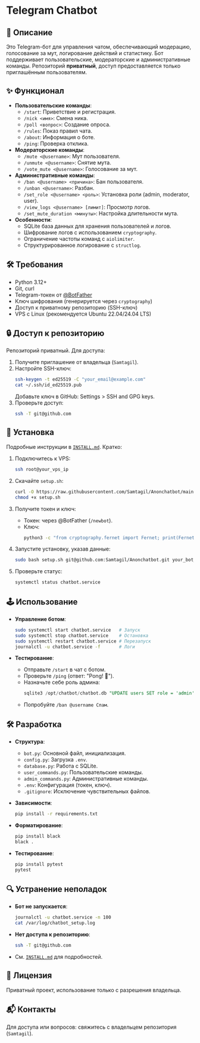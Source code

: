 # Telegram Chatbot

## 📖 Описание
Это Telegram-бот для управления чатом, обеспечивающий модерацию, голосование за мут, логирование действий и статистику. Бот поддерживает пользовательские, модераторские и административные команды. Репозиторий **приватный**, доступ предоставляется только приглашённым пользователям.

## ✨ Функционал
- **Пользовательские команды**:
  - `/start`: Приветствие и регистрация.
  - `/nick <имя>`: Смена ника.
  - `/poll <вопрос>`: Создание опроса.
  - `/rules`: Показ правил чата.
  - `/about`: Информация о боте.
  - `/ping`: Проверка отклика.
- **Модераторские команды**:
  - `/mute <@username>`: Мут пользователя.
  - `/unmute <@username>`: Снятие мута.
  - `/vote_mute <@username>`: Голосование за мут.
- **Административные команды**:
  - `/ban <@username> <причина>`: Бан пользователя.
  - `/unban <@username>`: Разбан.
  - `/set_role <@username> <роль>`: Установка роли (admin, moderator, user).
  - `/view_logs <@username> [лимит]`: Просмотр логов.
  - `/set_mute_duration <минуты>`: Настройка длительности мута.
- **Особенности**:
  - SQLite база данных для хранения пользователей и логов.
  - Шифрование логов с использованием `cryptography`.
  - Ограничение частоты команд с `aiolimiter`.
  - Структурированное логирование с `structlog`.

## 🛠 Требования
- Python 3.12+
- Git, curl
- Telegram-токен от [@BotFather](https://t.me/BotFather)
- Ключ шифрования (генерируется через `cryptography`)
- Доступ к приватному репозиторию (SSH-ключ)
- VPS с Linux (рекомендуется Ubuntu 22.04/24.04 LTS)

## 🔒 Доступ к репозиторию
Репозиторий приватный. Для доступа:
1. Получите приглашение от владельца (`Samtagil`).
2. Настройте SSH-ключ:
   ```bash
   ssh-keygen -t ed25519 -C "your_email@example.com"
   cat ~/.ssh/id_ed25519.pub
   ```
   Добавьте ключ в GitHub: Settings > SSH and GPG keys.
3. Проверьте доступ:
   ```bash
   ssh -T git@github.com
   ```

## 🚀 Установка
Подробные инструкции в [`INSTALL.md`](./INSTALL.md). Кратко:

1. Подключитесь к VPS:
   ```bash
   ssh root@your_vps_ip
   ```

2. Скачайте `setup.sh`:
   ```bash
   curl -O https://raw.githubusercontent.com/Samtagil/Anonchatbot/main/setup.sh
   chmod +x setup.sh
   ```

3. Получите токен и ключ:
   - Токен: через @BotFather (`/newbot`).
   - Ключ:
     ```bash
     python3 -c "from cryptography.fernet import Fernet; print(Fernet.generate_key().decode())"
     ```

4. Запустите установку, указав данные:
   ```bash
   sudo bash setup.sh git@github.com:Samtagil/Anonchatbot.git your_bot_token your_encryption_key
   ```

5. Проверьте статус:
   ```bash
   systemctl status chatbot.service
   ```

## 🕹 Использование
- **Управление ботом**:
  ```bash
  sudo systemctl start chatbot.service   # Запуск
  sudo systemctl stop chatbot.service    # Остановка
  sudo systemctl restart chatbot.service # Перезапуск
  journalctl -u chatbot.service -f       # Логи
  ```

- **Тестирование**:
  - Отправьте `/start` в чат с ботом.
  - Проверьте `/ping` (ответ: "Pong! 🏓").
  - Назначьте себе роль админа:
    ```sql
    sqlite3 /opt/chatbot/chatbot.db "UPDATE users SET role = 'admin' WHERE user_id = your_telegram_id;"
    ```
  - Попробуйте `/ban @username Спам`.

## 🛠 Разработка
- **Структура**:
  - `bot.py`: Основной файл, инициализация.
  - `config.py`: Загрузка `.env`.
  - `database.py`: Работа с SQLite.
  - `user_commands.py`: Пользовательские команды.
  - `admin_commands.py`: Административные команды.
  - `.env`: Конфигурация (токен, ключ).
  - `.gitignore`: Исключение чувствительных файлов.

- **Зависимости**:
  ```bash
  pip install -r requirements.txt
  ```

- **Форматирование**:
  ```bash
  pip install black
  black .
  ```

- **Тестирование**:
  ```bash
  pip install pytest
  pytest
  ```

## 🔍 Устранение неполадок
- **Бот не запускается**:
  ```bash
  journalctl -u chatbot.service -n 100
  cat /var/log/chatbot_setup.log
  ```
- **Нет доступа к репозиторию**:
  ```bash
  ssh -T git@github.com
  ```
- См. [`INSTALL.md`](./INSTALL.md) для подробностей.

## 📜 Лицензия
Приватный проект, использование только с разрешения владельца.

## 📬 Контакты
Для доступа или вопросов: свяжитесь с владельцем репозитория (`Samtagil`).
